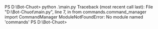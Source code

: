 PS D:\Bot-Chuot> python .\main.py
Traceback (most recent call last):
  File "D:\Bot-Chuot\main.py", line 7, in <module>
    from commands.command_manager import CommandManager
ModuleNotFoundError: No module named 'commands'
PS D:\Bot-Chuot> 
